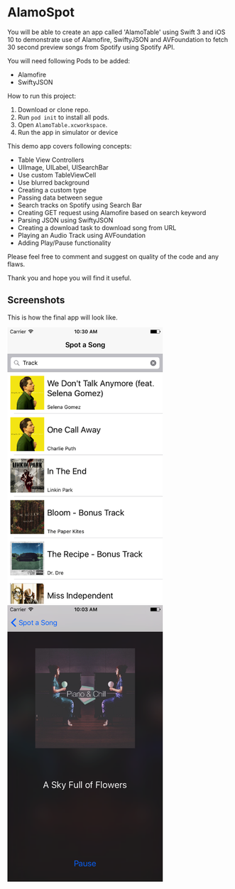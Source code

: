 # AlamoSpot
You will be able to create an app called 'AlamoTable' using Swift 3 and iOS 10 to demonstrate use of Alamofire, SwiftyJSON and AVFoundation to fetch 30 second preview songs from Spotify using Spotify API.

You will need following Pods to be added:
- Alamofire
- SwiftyJSON

How to run this project:
1. Download or clone repo.
2. Run `pod init` to install all pods.
3. Open `AlamoTable.xcworkspace`.
4. Run the app in simulator or device

This demo app covers following concepts:
- Table View Controllers
- UIImage, UILabel, UISearchBar
- Use custom TableViewCell
- Use blurred background
- Creating a custom type
- Passing data between segue
- Search tracks on Spotify using Search Bar
- Creating GET request using Alamofire based on search keyword
- Parsing JSON using SwiftyJSON
- Creating a download task to download song from URL
- Playing an Audio Track using AVFoundation
- Adding Play/Pause functionality

Please feel free to comment and suggest on quality of the code and any flaws.

Thank you and hope you will find it useful.

## Screenshots
This is how the final app will look like.

<img src="https://github.com/cdesai/alamotable/blob/AlamoSpot/screenshots/alamo-table-homescreen.png" width="350" alt="AlamoTable - Home Screen">
<img src="https://github.com/cdesai/alamotable/blob/AlamoSpot/screenshots/alamo-table-song-preview.png" width="350" alt="AlamoTable - Play Track Screen">
